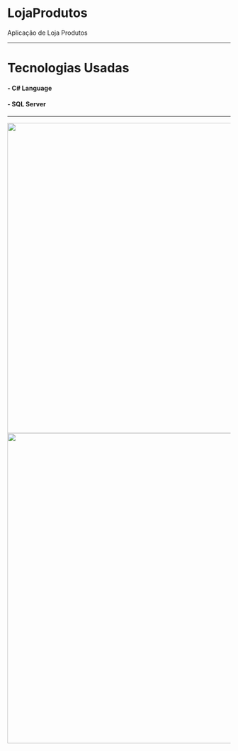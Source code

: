 # LojaProdutos
Aplicação de Loja Produtos

----------------------------------------------------------------------------------------------------

# Tecnologias Usadas

#### - C# Language
#### - SQL Server

----------------------------------------------------------------------------------------------------

<div align-"center">
  <img src="https://github.com/user-attachments/assets/cc680919-ef2c-453f-8847-a683bfc0773f" width="700px" />
</div>
<div align-"center">
  <img src="https://github.com/user-attachments/assets/1a3a97ce-0f08-4113-acee-e8b82bc397a6" width="700px" />
</div>


